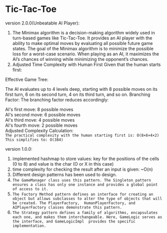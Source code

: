 # Tic-Tac-Toe

version 2.0.0(Unbeatable AI Player):
1. The Minimax algorithm is a decision-making algorithm widely used in turn-based games like Tic-Tac-Toe. It provides an AI player with the ability to make optimal moves by evaluating all possible future game states. The goal of the Minimax algorithm is to minimize the possible loss for a worst-case scenario. When playing as an AI, it maximizes the AI’s chances of winning while minimizing the opponent’s chances.
2. Adjusted Time Complexity with Human First
   Given that the human starts first:

Effective Game Tree:

The AI evaluates up to 4 levels deep, starting with 8 possible moves on its first turn, 6 on its second turn, 4 on its third turn, and so on.
Branching Factor: The branching factor reduces accordingly:

AI's first move: 8 possible moves  
AI's second move: 6 possible moves  
AI's third move: 4 possible moves  
AI's fourth move: 2 possible moves  
Adjusted Complexity Calculation:  
`The practical complexity with the human starting first is: O(8×6×4×2) This simplifies to:
O(384)`


version 1.0.0:
1. implemented hashmap to store values: key for the positions of the cells (0 to 8) and value is the char (O or X in this case)
2. time complexity for checking the result after an input is given:  ~O(n)
3. Different design patterns has been used to design. 
4. `The GameManager class uses this pattern. The Singleton pattern ensures a class has only one instance and provides a global point of access to it.`
5. `The Factory Method pattern defines an interface for creating an object but allows subclasses to alter the type of objects that will be created. The PlayerFactory, 
   HumanPlayerFactory, and AIPlayerFactory classes demonstrate this pattern.`
6. `The Strategy pattern defines a family of algorithms, encapsulates each one, and makes them interchangeable. Here, GameLogic serves as the interface, and GameLogicImpl 
   provides the specific implementation.`
